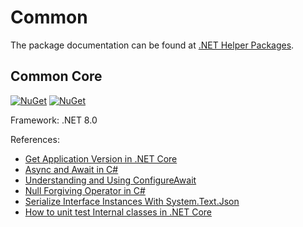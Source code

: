 # Common
The package documentation can be found at [.NET Helper Packages](https://kevindheath.github.io/nuget).

## Common Core
[![NuGet](https://img.shields.io/nuget/v/kdheath.Common.Core.svg)](https://www.nuget.org/packages/kdheath.Application.Helper)
[![NuGet](https://img.shields.io/nuget/dt/kdheath.Common.Core.svg)](https://www.nuget.org/packages/kdheath.Application.Helper)

Framework: .NET 8.0

References:
- [Get Application Version in .NET Core](https://edi.wang/post/2018/9/27/get-app-version-net-core)
- [Async and Await in C#](https://www.c-sharpcorner.com/article/async-and-await-in-c-sharp/)
- [Understanding and Using ConfigureAwait](https://dev.to/this-is-learning/understanding-and-using-configureawait-in-asynchronous-programming-2da3)
- [Null Forgiving Operator in C#](https://jeremybytes.blogspot.com/2022/07/null-forgiving-operator-in-c.html)
- [Serialize Interface Instances With System.Text.Json](https://khalidabuhakmeh.com/serialize-interface-instances-system-text-json)
- [How to unit test Internal classes in .NET Core](https://anthonygiretti.com/2018/06/27/how-to-unit-test-internal-classes-in-net-core-applications/)

